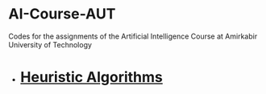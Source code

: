 # AI-Course-AUT
Codes for the assignments of the Artificial Intelligence Course at Amirkabir University of Technology

- # [Heuristic Algorithms](https://github.com/ArianAmani/AI-Course-AUT/tree/main/heuristic-algorithms)
